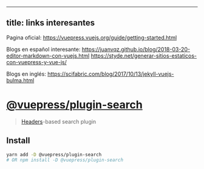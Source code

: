 ---
  title: links interesantes
--
Pagina oficial:
https://vuepress.vuejs.org/guide/getting-started.html

Blogs en español interesante:
https://juanvqz.github.io/blog/2018-03-20-editor-markdown-con-vuejs.html
https://styde.net/generar-sitios-estaticos-con-vuepress-y-vue-js/

Blogs en inglés:
https://scifabric.com/blog/2017/10/13/jekyll-vuejs-bulma.html

# [@vuepress/plugin-search](https://github.com/vuejs/vuepress/tree/master/packages/%40vuepress/plugin-search)

> [Headers](../../miscellaneous/glossary.md#headers)-based search plugin

## Install

```bash
yarn add -D @vuepress/plugin-search
# OR npm install -D @vuepress/plugin-search
```
